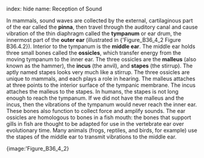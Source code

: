 index: hide
name: Reception of Sound

In mammals, sound waves are collected by the external, cartilaginous part of the ear called the  **pinna**, then travel through the auditory canal and cause vibration of the thin diaphragm called the  **tympanum** or ear drum, the innermost part of the  **outer ear** (illustrated in {'Figure_B36_4_2 Figure B36.4.2}). Interior to the tympanum is the  **middle ear**. The middle ear holds three small bones called the  **ossicles**, which transfer energy from the moving tympanum to the inner ear. The three ossicles are the  **malleus** (also known as the hammer), the  **incus** (the anvil), and  **stapes** (the stirrup). The aptly named stapes looks very much like a stirrup. The three ossicles are unique to mammals, and each plays a role in hearing. The malleus attaches at three points to the interior surface of the tympanic membrane. The incus attaches the malleus to the stapes. In humans, the stapes is not long enough to reach the tympanum. If we did not have the malleus and the incus, then the vibrations of the tympanum would never reach the inner ear. These bones also function to collect force and amplify sounds. The ear ossicles are homologous to bones in a fish mouth: the bones that support gills in fish are thought to be adapted for use in the vertebrate ear over evolutionary time. Many animals (frogs, reptiles, and birds, for example) use the stapes of the middle ear to transmit vibrations to the middle ear.


{image:'Figure_B36_4_2}
        
